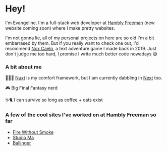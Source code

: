 # Hey!
I'm Evangeline. I'm a full-stack web developer at [Hambly Freeman](https://hamblyfreeman.com/) (new website coming soon) where I make pretty websites.


I'm not gonna lie, all of my personal projects on here are so old I'm a bit embarrased by them. But if you really want to check one out, I'd recommend [Nox Caelo](https://github.com/evangelinepapanicola/nox-caelo), a text adventure game I made back in 2019. Just don't judge me too hard, I promise I write much better code nowadays :sweat_smile:

### A bit about me
👩🏻‍💻 [Nuxt](https://github.com/nuxt/nuxt) is my comfort framework, but I am currently dabbling in [Next](https://github.com/vercel/next.js) too.

🎮 Big Final Fantasy nerd

☕🐈 I can survive so long as coffee + cats exist

### A few of the cool sites I've worked on at Hambly Freeman so far

- [Fire Without Smoke](https://firewithoutsmoke.com/)
- [Studio Ma](https://studioma.com/)
- [Ballinger](https://www.ballinger.com/)
